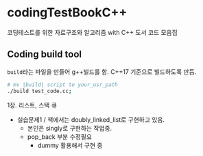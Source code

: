 # codingTestBookC++
코딩테스트를 위한 자료구조와 알고리즘 with C++ 도서 코드 모음집

## Coding build tool
`build`라는 파일을 만들어 g++빌드를 함. C++17 기준으로 빌드하도록 만듬.

```bash
# mv |build| script to your_usr_path
./build test_code.cc;
```

1장. 리스트, 스택 큐
* 실습문제1 / 책에서는 doubly_linked_list로 구현하고 있음.
  * 본인은 singly로 구현하는 작업중.
  * pop_back 부분 수정필요
    * dummy 활용해서 구현 중
